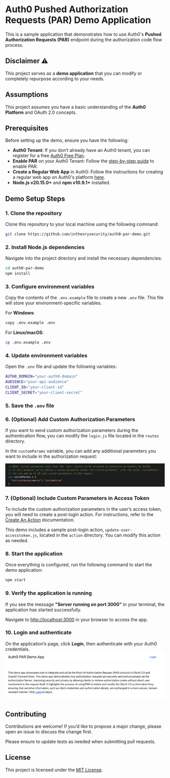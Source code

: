 # Auth0 Pushed Authorization Requests (PAR) Demo Application

This is a sample application that demonstrates how to use Auth0's **Pushed Authorization Requests (PAR)** endpoint during the authorization code flow process.

## Disclaimer :warning:
This project serves as a **demo application** that you can modify or completely repurpose according to your needs.

## Assumptions
This project assumes you have a basic understanding of the **Auth0 Platform** and OAuth 2.0 concepts.

## Prerequisites

Before setting up the demo, ensure you have the following:

- **Auth0 Tenant**: If you don’t already have an Auth0 tenant, you can register for a free [Auth0 Free Plan](https://auth0.com/signup).
- **Enable PAR** on your Auth0 Tenant: Follow the [step-by-step guide](https://auth0.com/docs/get-started/applications/configure-par) to enable PAR.
- **Create a Regular Web App** in Auth0: Follow the instructions for creating a regular web app on Auth0's platform [here](https://auth0.com/docs/get-started/auth0-overview/create-applications/regular-web-apps).
- **Node.js v20.15.0+** and **npm v10.9.1+** installed.

## Demo Setup Steps

### 1. Clone the repository
Clone this repository to your local machine using the following command:

```bash
git clone https://github.com/intheorysecurity/auth0-par-demo.git
```

### 2. Install Node.js dependencies
Navigate into the project directory and install the necessary dependencies:

```bash
cd auth0-par-demo
npm install
```

### 3. Configure environment variables
Copy the contents of the `.env.example` file to create a new `.env` file. This file will store your environment-specific variables.

For **Windows**:
```bash
copy .env.example .env
```

For **Linux/macOS**:
```bash
cp .env.example .env
```

### 4. Update environment variables
Open the `.env` file and update the following variables:

```bash
AUTH0_DOMAIN="your-auth0-domain"
AUDIENCE="your-api-audience"
CLIENT_ID="your-client-id"
CLIENT_SECRET="your-client-secret"
```

### 5. Save the `.env` file

### 6. (Optional) Add Custom Authorization Parameters
If you want to send custom authorization parameters during the authentication flow, you can modify the `login.js` file located in the `routes` directory.

In the `customParams` variable, you can add any additional parameters you want to include in the authorization request:

![Screenshot](screenshots/custom-params.png)

### 7. (Optional) Include Custom Parameters in Access Token
To include the custom authorization parameters in the user’s access token, you will need to create a post-login action. For instructions, refer to the [Create An Action](https://auth0.com/docs/customize/actions/write-your-first-action#create-an-action) documentation.

This demo includes a sample post-login action, `update-user-accesstoken.js`, located in the `action` directory. You can modify this action as needed.

### 8. Start the application
Once everything is configured, run the following command to start the demo application:

```bash
npm start
```

### 9. Verify the application is running
If you see the message **"Server running on port 3000"** in your terminal, the application has started successfully.

Navigate to [http://localhost:3000](http://localhost:3000) in your browser to access the app.

### 10. Login and authenticate
On the application’s page, click **Login**, then authenticate with your Auth0 credentials.
![Screenshot](screenshots/app-home-page.png)

## Contributing

Contributions are welcome! If you’d like to propose a major change, please open an issue to discuss the change first.

Please ensure to update tests as needed when submitting pull requests.

## License
This project is licensed under the [MIT License](https://choosealicense.com/licenses/mit/).

